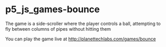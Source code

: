# p5_js_games-bounce
The game is a side-scroller where the player controls a ball, attempting to fly between columns of pipes without hitting them

You can play the game live at
http://planettechlabs.com/games/bounce
